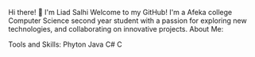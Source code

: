 Hi there! 👋 I'm Liad Salhi
Welcome to my GitHub! I'm a Afeka college Computer Science second year student with a passion for  exploring new technologies, and collaborating on innovative projects.
About Me:

Tools and Skills:
Phyton
Java
C#
C
<!---
liadsalhi/liadsalhi is a ✨ special ✨ repository because its `README.md` (this file) appears on your GitHub profile.
You can click the Preview link to take a look at your changes.
--->
